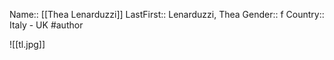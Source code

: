 Name:: [[Thea Lenarduzzi]]
LastFirst:: Lenarduzzi, Thea
Gender:: f
Country:: Italy - UK
#author

![[tl.jpg]]